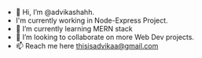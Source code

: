 

- 👋 Hi, I’m @advikashahh.
- I'm currently working in Node-Express Project.
- 🌱 I’m currently learning MERN stack
- 💞️ I’m looking to collaborate on more Web Dev projects.
- 📫 Reach me here thisisadvikaa@gmail.com
<!---
advikashahh/advikashahh is a ✨ special ✨ repository because its `README.md` (this file) appears on your GitHub profile.
You can click the Preview link to take a look at your changes.
--->
